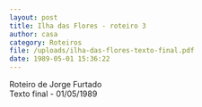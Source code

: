 ```yaml
---
layout: post
title: Ilha das Flores - roteiro 3
author: casa
category: Roteiros
file: /uploads/ilha-das-flores-texto-final.pdf
date: 1989-05-01 15:36:22
---
```

Roteiro de Jorge Furtado\
Texto final - 01/05/1989